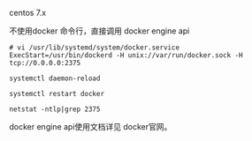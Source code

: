 centos 7.x

不使用docker 命令行，直接调用 docker engine api

```
# vi /usr/lib/systemd/system/docker.service
ExecStart=/usr/bin/dockerd -H unix://var/run/docker.sock -H tcp://0.0.0.0:2375

systemctl daemon-reload

systemctl restart docker

netstat -ntlp|grep 2375

```
docker engine api使用文档详见 docker官网。
